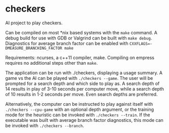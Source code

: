 # checkers
AI project to play checkers.

Can be compiled on most *nix based systems with the `make` command.
A debug build for use with GDB or Valgrind can be built with `make debug`.
Diagnostics for average branch factor can be enabled with
`CXXFLAGS=-DMEASURE_BRANCHING_FACTOR make`

Requirements: ncurses, a c++11 compiler, make. Compiling on empress requires
no additional steps other than `make`.

The application can be run with ./checkers, displaying a usage summary.
A game vs the AI can be played with `./checkers --game`. The user will be prompted
for a search depth and which side to play as. A search depth of 14 results in
play of 3-10 seconds per computer move, while a search depth of 10 results in 1-2
seconds per move. Even search depths are preferred.

Alternatively, the computer can be instructed to play against itself with
`./checkers --cpu-game` with an optional depth argument, or the training mode
for the heuristic can be invoked with `./checkers --train`. If the executable
was built with average branch factor diagnostics, this mode can be invoked
with `./checkers --branch`.